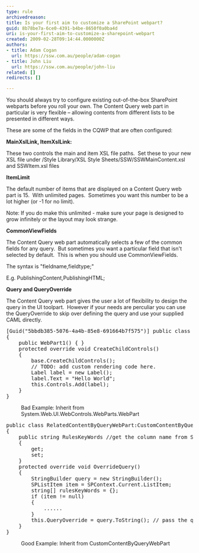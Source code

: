 ```yaml
---
type: rule
archivedreason: 
title: Is your first aim to customize a SharePoint webpart?
guid: 8b78be7a-6ce0-4391-b4be-8650f0a0ba4d
uri: is-your-first-aim-to-customize-a-sharepoint-webpart
created: 2009-02-28T09:14:44.0000000Z
authors:
- title: Adam Cogan
  url: https://ssw.com.au/people/adam-cogan
- title: John Liu
  url: https://ssw.com.au/people/john-liu
related: []
redirects: []

---
```


You should always try to configure existing out-of-the-box SharePoint webparts before you roll your own.
 The Content Query web part in particular is very flexible – allowing contents from different lists to be presented in different ways. 

<!--endintro-->

These are some of the fields in the CQWP that are often configured:

**MainXslLink, ItemXslLink:**

These two controls the main and item XSL file paths.  Set these to your new XSL file under /Style Library/XSL Style Sheets/SSW/SSWMainContent.xsl and SSWItem.xsl files

**ItemLimit**

The default number of items that are displayed on a Content Query web part is 15.  With unlimited pages.  Sometimes you want this number to be a lot higher (or -1 for no limit).

Note: If you do make this unlimited - make sure your page is designed to grow infinitely or the layout may look strange.

**CommonViewFields**

The Content Query web part automatically selects a few of the common fields for any query.  But sometimes you want a particular field that isn't selected by default.  This is when you should use CommonViewFields.

The syntax is "fieldname,fieldtype;"

E.g. PublishingContent,PublishingHTML;

**Query and QueryOverride**

The Content Query web part gives the user a lot of flexibility to design the query in the UI toolpart.  However if your needs are perculiar you can use the QueryOverride to skip over defining the query and use your supplied CAML directly.


<dl class="badCode">    <dt>
    <pre>[Guid(&quot;5bbdb385-5076-4a4b-85e8-691664b7f575&quot;)] public class WebPart1 &#58; System.Web.UI.WebControls.WebParts.WebPart<br>&#123;<br>    public WebPart1() &#123; &#125;<br>    protected override void CreateChildControls()<br>    &#123;<br>        base.CreateChildControls();<br>        // TODO&#58; add custom rendering code here.<br>        Label label = new Label();<br>        label.Text = &quot;Hello World&quot;;<br>        this.Controls.Add(label);<br>    &#125;<br>&#125;</pre>
    </dt>
    <dd>Bad Example&#58; Inherit from System.Web.UI.WebControls.WebParts.WebPart</dd></dl>



<dl class="goodCode">    <dt>
    <pre>public class RelatedContentByQueryWebPart&#58;CustomContentByQueryWebPart<br>&#123;<br>    public string RulesKeyWords //get the column name from SharePoint<br>    &#123;<br>        get;<br>        set;<br>    &#125;<br>    protected override void OverrideQuery()<br>    &#123;<br>        StringBuilder query = new StringBuilder();<br>        SPListItem item = SPContext.Current.ListItem;<br>        string[] rulesKeyWords = &#123;&#125;;<br>        if (item != null)<br>        &#123;<br>            ......<br>        &#125;<br>        this.QueryOverride = query.ToString(); // pass the query<br>    &#125;<br>&#125;</pre>
    </dt>
    <dd>Good Example&#58; Inherit from CustomContentByQueryWebPart</dd></dl>
